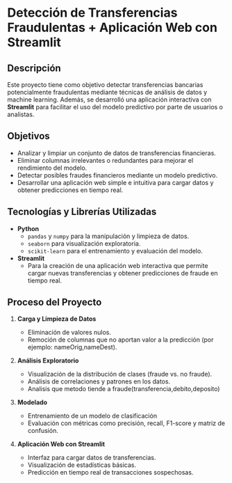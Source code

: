# Detección de Transferencias Fraudulentas + Aplicación Web con Streamlit

## Descripción

Este proyecto tiene como objetivo detectar transferencias bancarias potencialmente fraudulentas mediante técnicas
de análisis de datos y machine learning. 
Además, se desarrolló una aplicación interactiva con **Streamlit** para facilitar el uso del modelo predictivo por parte de usuarios o 
analistas.

## Objetivos

- Analizar y limpiar un conjunto de datos de transferencias financieras.
- Eliminar columnas irrelevantes o redundantes para mejorar el rendimiento del modelo.
- Detectar posibles fraudes financieros mediante un modelo predictivo.
- Desarrollar una aplicación web simple e intuitiva para cargar datos y obtener predicciones en tiempo real.

## Tecnologías y Librerías Utilizadas

- **Python**
  - `pandas` y `numpy` para la manipulación y limpieza de datos.
  - `seaborn` para visualización exploratoria.
  - `scikit-learn` para el entrenamiento y evaluación del modelo.
- **Streamlit**
  - Para la creación de una aplicación web interactiva que permite cargar nuevas transferencias y obtener predicciones de fraude en tiempo real.

## Proceso del Proyecto

1. **Carga y Limpieza de Datos**
   - Eliminación de valores nulos.
   - Remoción de columnas que no aportan valor a la predicción (por ejemplo: nameOrig,nameDest).

2. **Análisis Exploratorio**
   - Visualización de la distribución de clases (fraude vs. no fraude).
   - Análisis de correlaciones y patrones en los datos.
   - Analisis que metodo tiende a fraude(transferencia,debito,deposito)

3. **Modelado**
   - Entrenamiento de un modelo de clasificación
   - Evaluación con métricas como precisión, recall, F1-score y matriz de confusión.

4. **Aplicación Web con Streamlit**
   - Interfaz para cargar datos de transferencias.
   - Visualización de estadísticas básicas.
   - Predicción en tiempo real de transacciones sospechosas.


